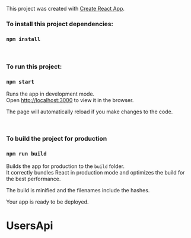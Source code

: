 This project was created with [Create React App](https://github.com/facebook/create-react-app).

### To install this project dependencies:
### `npm install`

<br>

### To run this project:
### `npm start`

Runs the app in development mode.<br>
Open [http://localhost:3000](http://localhost:3000) to view it in the browser.

The page will automatically reload if you make changes to the code.<br>

<br>

### To build the project for production
### `npm run build`

Builds the app for production to the `build` folder.<br>
It correctly bundles React in production mode and optimizes the build for the best performance.

The build is minified and the filenames include the hashes.<br>

Your app is ready to be deployed.
# UsersApi

